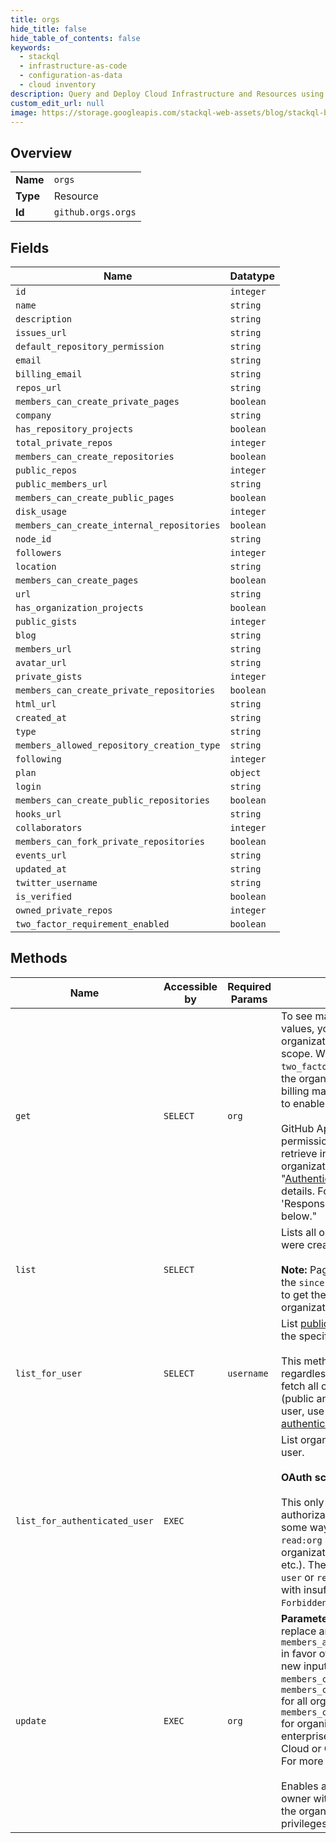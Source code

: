 ```yaml
---
title: orgs
hide_title: false
hide_table_of_contents: false
keywords:
  - stackql
  - infrastructure-as-code
  - configuration-as-data
  - cloud inventory
description: Query and Deploy Cloud Infrastructure and Resources using SQL
custom_edit_url: null
image: https://storage.googleapis.com/stackql-web-assets/blog/stackql-blog-post-featured-image.png
---
```

  
    

## Overview
<table><tbody>
<tr><td><b>Name</b></td><td><code>orgs</code></td></tr>
<tr><td><b>Type</b></td><td>Resource</td></tr>
<tr><td><b>Id</b></td><td><code>github.orgs.orgs</code></td></tr>
</tbody></table>

## Fields
| Name | Datatype |
| ---- | -------- |
| `id` | `integer` |
| `name` | `string` |
| `description` | `string` |
| `issues_url` | `string` |
| `default_repository_permission` | `string` |
| `email` | `string` |
| `billing_email` | `string` |
| `repos_url` | `string` |
| `members_can_create_private_pages` | `boolean` |
| `company` | `string` |
| `has_repository_projects` | `boolean` |
| `total_private_repos` | `integer` |
| `members_can_create_repositories` | `boolean` |
| `public_repos` | `integer` |
| `public_members_url` | `string` |
| `members_can_create_public_pages` | `boolean` |
| `disk_usage` | `integer` |
| `members_can_create_internal_repositories` | `boolean` |
| `node_id` | `string` |
| `followers` | `integer` |
| `location` | `string` |
| `members_can_create_pages` | `boolean` |
| `url` | `string` |
| `has_organization_projects` | `boolean` |
| `public_gists` | `integer` |
| `blog` | `string` |
| `members_url` | `string` |
| `avatar_url` | `string` |
| `private_gists` | `integer` |
| `members_can_create_private_repositories` | `boolean` |
| `html_url` | `string` |
| `created_at` | `string` |
| `type` | `string` |
| `members_allowed_repository_creation_type` | `string` |
| `following` | `integer` |
| `plan` | `object` |
| `login` | `string` |
| `members_can_create_public_repositories` | `boolean` |
| `hooks_url` | `string` |
| `collaborators` | `integer` |
| `members_can_fork_private_repositories` | `boolean` |
| `events_url` | `string` |
| `updated_at` | `string` |
| `twitter_username` | `string` |
| `is_verified` | `boolean` |
| `owned_private_repos` | `integer` |
| `two_factor_requirement_enabled` | `boolean` |
## Methods
| Name | Accessible by | Required Params | Description |
| ---- | ------------- | --------------- | ----------- |
| `get` | `SELECT` | `org` | To see many of the organization response values, you need to be an authenticated organization owner with the `admin:org` scope. When the value of `two_factor_requirement_enabled` is `true`, the organization requires all members, billing managers, and outside collaborators to enable [two-factor authentication](https://docs.github.com/articles/securing-your-account-with-two-factor-authentication-2fa/).<br /><br />GitHub Apps with the `Organization plan` permission can use this endpoint to retrieve information about an organization's GitHub plan. See "[Authenticating with GitHub Apps](https://docs.github.com/apps/building-github-apps/authenticating-with-github-apps/)" for details. For an example response, see 'Response with GitHub plan information' below." |
| `list` | `SELECT` |  | Lists all organizations, in the order that they were created on GitHub.<br /><br />**Note:** Pagination is powered exclusively by the `since` parameter. Use the [Link header](https://docs.github.com/rest/overview/resources-in-the-rest-api#link-header) to get the URL for the next page of organizations. |
| `list_for_user` | `SELECT` | `username` | List [public organization memberships](https://docs.github.com/articles/publicizing-or-concealing-organization-membership) for the specified user.<br /><br />This method only lists _public_ memberships, regardless of authentication. If you need to fetch all of the organization memberships (public and private) for the authenticated user, use the [List organizations for the authenticated user](https://docs.github.com/rest/reference/orgs#list-organizations-for-the-authenticated-user) API instead. |
| `list_for_authenticated_user` | `EXEC` |  | List organizations for the authenticated user.<br /><br />**OAuth scope requirements**<br /><br />This only lists organizations that your authorization allows you to operate on in some way (e.g., you can list teams with `read:org` scope, you can publicize your organization membership with `user` scope, etc.). Therefore, this API requires at least `user` or `read:org` scope. OAuth requests with insufficient scope receive a `403 Forbidden` response. |
| `update` | `EXEC` | `org` | **Parameter Deprecation Notice:** GitHub will replace and discontinue `members_allowed_repository_creation_type` in favor of more granular permissions. The new input parameters are `members_can_create_public_repositories`, `members_can_create_private_repositories` for all organizations and `members_can_create_internal_repositories` for organizations associated with an enterprise account using GitHub Enterprise Cloud or GitHub Enterprise Server 2.20+. For more information, see the [blog post](https://developer.github.com/changes/2019-12-03-internal-visibility-changes).<br /><br />Enables an authenticated organization owner with the `admin:org` scope to update the organization's profile and member privileges. |
